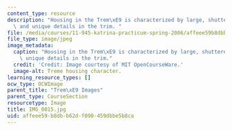 ```yaml
---
content_type: resource
description: "Housing in the Trem\xE9 is characterized by large, shuttered windows\
  \ and unique details in the trim. "
file: /media/courses/11-945-katrina-practicum-spring-2006/affeee59b8dbb62df090459dbbe5b8ca_IMG_0015.jpg
file_type: image/jpeg
image_metadata:
  caption: "Housing in the Trem\xE9 is characterized by large, shuttered windows and\
    \ unique details in the trim."
  credit: 'Credit: Image courtesy of MIT OpenCourseWare.'
  image-alt: Treme housing character.
learning_resource_types: []
ocw_type: OCWImage
parent_title: "Trem\xE9 Images"
parent_type: CourseSection
resourcetype: Image
title: IMG_0015.jpg
uid: affeee59-b8db-b62d-f090-459dbbe5b8ca
---
```

